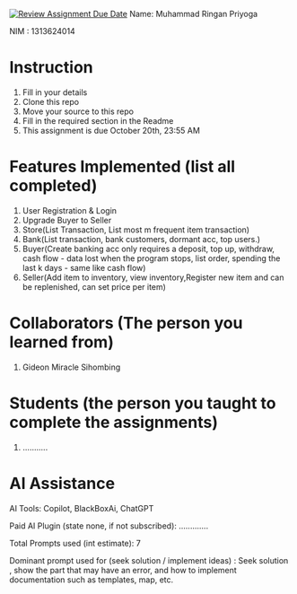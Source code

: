 [![Review Assignment Due Date](https://classroom.github.com/assets/deadline-readme-button-22041afd0340ce965d47ae6ef1cefeee28c7c493a6346c4f15d667ab976d596c.svg)](https://classroom.github.com/a/uAfN8jpt)
Name: Muhammad Ringan Priyoga

NIM : 1313624014

# Instruction
1. Fill in your details
2. Clone this repo
3. Move your source to this repo
4. Fill in the required section in the Readme
5. This assignment is due October 20th, 23:55 AM

# Features Implemented (list all completed)
1. User Registration & Login
2. Upgrade Buyer to Seller
3. Store(List Transaction, List most m frequent item transaction)
4. Bank(List transaction, bank customers, dormant acc, top users.)
5. Buyer(Create banking acc only requires a deposit, top up, withdraw, cash flow - data lost when the program stops, list order, spending the last k days - same like cash flow)
6. Seller(Add item to inventory, view inventory,Register new item and can be replenished, can set price per item)

# Collaborators (The person you learned from)
1. Gideon Miracle Sihombing
# Students (the person you taught to complete the assignments)
1. ...........

# AI Assistance
AI Tools: Copilot, BlackBoxAi, ChatGPT

Paid AI Plugin (state none, if not subscribed): .............

Total Prompts used (int estimate): 7

Dominant prompt used for (seek solution / implement ideas) : Seek solution , show the part that may have an error, and how to implement documentation such as templates, map, etc.
